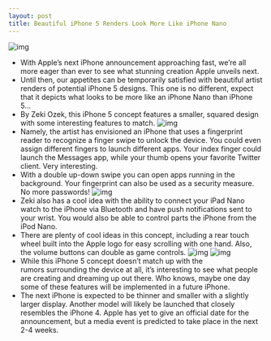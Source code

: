 ```yaml
---
layout: post
title: Beautiful iPhone 5 Renders Look More Like iPhone Nano
---
```

![img](http://media.idownloadblog.com/wp-content/uploads/2011/09/iphone5_006-e1316034955290.jpeg)
* With Apple’s next iPhone announcement approaching fast, we’re all more eager than ever to see what stunning creation Apple unveils next.
* Until then, our appetites can be temporarily satisfied with beautiful artist renders of potential iPhone 5 designs. This one is no different, expect that it depicts what looks to be more like an iPhone Nano than iPhone 5…
* By Zeki Ozek, this iPhone 5 concept features a smaller, squared design with some interesting features to match.
![img](http://media.idownloadblog.com/wp-content/uploads/2011/09/iphone5_003-e1316035021158.jpeg)
* Namely, the artist has envisioned an iPhone that uses a fingerprint reader to recognize a finger swipe to unlock the device. You could even assign different fingers to launch different apps. Your index finger could launch the Messages app, while your thumb opens your favorite Twitter client. Very interesting.
* With a double up-down swipe you can open apps running in the background. Your fingerprint can also be used as a security measure. No more passwords!
![img](http://media.idownloadblog.com/wp-content/uploads/2011/09/iphone5_002-e1316035055905.jpeg)
* Zeki also has a cool idea with the ability to connect your iPad Nano watch to the iPhone via Bluetooth and have push notifications sent to your wrist. You would also be able to control parts the iPhone from the iPod Nano.
* There are plenty of cool ideas in this concept, including a rear touch wheel built into the Apple logo for easy scrolling with one hand. Also, the volume buttons can double as game controls.
![img](http://media.idownloadblog.com/wp-content/uploads/2011/09/iphone5_004-e1316034985787.jpeg)
![img](http://media.idownloadblog.com/wp-content/uploads/2011/09/iphone5_005-e1316035143124.jpeg)
* While this iPhone 5 concept doesn’t match up with the rumors surrounding the device at all, it’s interesting to see what people are creating and dreaming up out there. Who knows, maybe one day some of these features will be implemented in a future iPhone.
* The next iPhone is expected to be thinner and smaller with a slightly larger display. Another model will likely be launched that closely resembles the iPhone 4. Apple has yet to give an official date for the announcement, but a media event is predicted to take place in the next 2-4 weeks.

